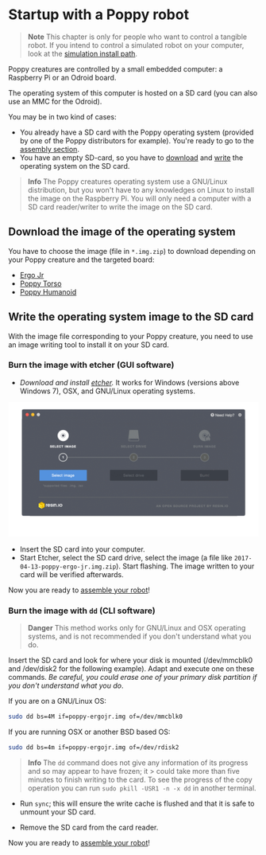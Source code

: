 # Startup with a Poppy robot

>**Note** This chapter is only for people who want to control a tangible robot. If you intend to control a simulated robot on your computer, look at the [simulation install path](README.md#you-want-to-try-poppy-robots-in-a-simulator-or-in-a-web-viewer).

Poppy creatures are controlled by a small embedded computer: a Raspberry Pi or an Odroid board.

The operating system of this computer is hosted on a SD card (you can also use an MMC for the Odroid).

You may be in two kind of cases:

- You already have a SD card with the Poppy operating system (provided by one of the Poppy distributors for example). You're ready to go to the [assembly section](../assembly-guides/ergo-jr/README.md).
- You have an empty SD-card, so you have to [download](#download-the-image-of-the-operating-system) and [write](#write-the-operating-system-image-to-the-sd-card) the operating system on the SD card.

> **Info** The Poppy creatures operating system use a GNU/Linux distribution, but you won't have to any knowledges on Linux to install the image on the Raspberry Pi.
> You will only need a computer with a SD card reader/writer to write the image on the SD card.

## Download the image of the operating system

You have to choose the image (file in `*.img.zip`) to download depending on your Poppy creature and the targeted board:

* [Ergo Jr](https://github.com/poppy-project/poppy-ergo-jr/releases/)
* [Poppy Torso](https://github.com/poppy-project/poppy-torso/releases)
* [Poppy Humanoid](https://github.com/poppy-project/poppy-humanoid/releases/)

## Write the operating system image to the SD card

With the image file corresponding to your Poppy creature, you need to use an image writing tool to install it on your SD card.

### Burn the image with etcher (GUI software)

- *Download and install [etcher](http://etcher.io/).* It works for Windows (versions above Windows 7), OSX, and GNU/Linux operating systems.

![etcher](img/etcher.gif)
- Insert the SD card into your computer.
- Start Etcher, select the SD card drive, select the image (a file like `2017-04-13-poppy-ergo-jr.img.zip`). Start flashing. The image written to your card will be verified afterwards.


Now you are ready to [assemble your robot](../assembly-guides/ergo-jr/README.md)!

### Burn the image with `dd` (CLI software)

> **Danger** This method works only for GNU/Linux and OSX operating systems, and is not recommended if you don't understand what you do.

Insert the SD card and look for where your disk is mounted (/dev/mmcblk0 and /dev/disk2 for the following example). Adapt and execute one on these commands. *Be careful, you could erase one of your primary disk partition if you don't understand what you do*.

If you are on a GNU/Linux OS:
```bash
sudo dd bs=4M if=poppy-ergojr.img of=/dev/mmcblk0
```

If you are running OSX or another BSD based OS:

```bash
sudo dd bs=4m if=poppy-ergojr.img of=/dev/rdisk2
```

> **Info** The `dd` command does not give any information of its progress and so may appear to have frozen; it > could take more than five minutes to finish writing to the card. To see the progress of the copy operation you can run `sudo pkill -USR1 -n -x dd` in another terminal.

- Run `sync`; this will ensure the write cache is flushed and that it is safe to unmount your SD card.

- Remove the SD card from the card reader.


Now you are ready to [assemble your robot](../assembly-guides/ergo-jr.md)!
